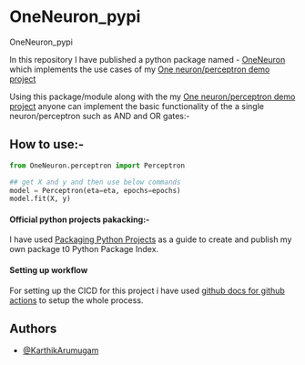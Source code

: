 # OneNeuron_pypi
OneNeuron_pypi

In this repository I have published a python package named - [OneNeuron](https://pypi.org/project/OneNeuron-pypi-KarthikArumugam3/) which implements the use cases of my [One neuron/perceptron demo project](https://github.com/KarthikArumugam3/perceptron-demo)

Using this package/module along with the my [One neuron/perceptron demo project](https://github.com/KarthikArumugam3/perceptron-demo) anyone can implement the basic functionality of the a single neuron/perceptron such as AND and OR gates:-

## How to use:-

```python
from OneNeuron.perceptron import Perceptron

## get X and y and then use below commands
model = Perceptron(eta=eta, epochs=epochs)
model.fit(X, y)
```

#### Official python projects pakacking:-
I have used [Packaging Python Projects](https://packaging.python.org/tutorials/packaging-projects/) as a guide to create and publish my own package t0 Python Package Index.

#### Setting up workflow
For setting up the CICD for this project i have used [github docs for github actions](https://docs.github.com/en/actions/guides/building-and-testing-python#publishing-to-package-registries) to setup the whole process.


## Authors

- [@KarthikArumugam](https://github.com/KarthikArumugam3/)